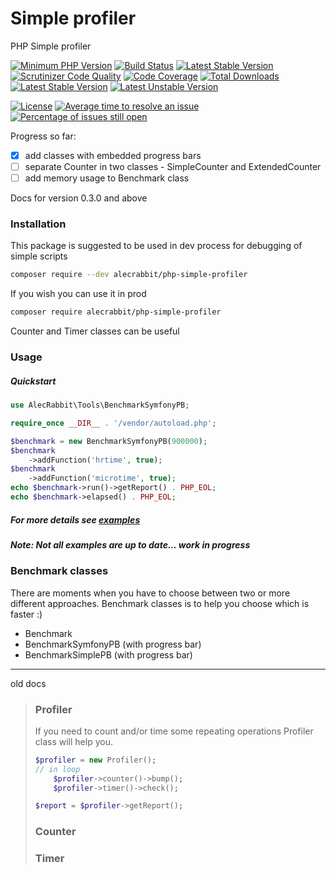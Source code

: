 # Simple profiler

PHP Simple profiler 

[![Minimum PHP Version](https://img.shields.io/badge/php-%3E%3D%207.2-8FA0BF.svg)](https://php.net/)
[![Build Status](https://travis-ci.com/alecrabbit/php-simple-profiler.svg?branch=master)](https://travis-ci.com/alecrabbit/php-simple-profiler)
[![Latest Stable Version](https://poser.pugx.org/alecrabbit/php-simple-profiler/v/stable)](https://packagist.org/packages/alecrabbit/php-simple-profiler)
[![Scrutinizer Code Quality](https://scrutinizer-ci.com/g/alecrabbit/php-simple-profiler/badges/quality-score.png?b=master)](https://scrutinizer-ci.com/g/alecrabbit/php-simple-profiler/?branch=master)
[![Code Coverage](https://scrutinizer-ci.com/g/alecrabbit/php-simple-profiler/badges/coverage.png?b=master)](https://scrutinizer-ci.com/g/alecrabbit/php-simple-profiler/?branch=master)
[![Total Downloads](https://poser.pugx.org/alecrabbit/php-simple-profiler/downloads)](https://packagist.org/packages/alecrabbit/php-simple-profiler)
[![Latest Stable Version](https://img.shields.io/packagist/v/alecrabbit/php-simple-profiler.svg)](https://packagist.org/packages/alecrabbit/php-simple-profiler)
[![Latest Unstable Version](https://poser.pugx.org/alecrabbit/php-simple-profiler/v/unstable)](https://packagist.org/packages/alecrabbit/php-simple-profiler)

[![License](https://poser.pugx.org/alecrabbit/php-simple-profiler/license)](https://packagist.org/packages/alecrabbit/php-simple-profiler)
[![Average time to resolve an issue](http://isitmaintained.com/badge/resolution/alecrabbit/php-simple-profiler.svg)](http://isitmaintained.com/project/alecrabbit/php-simple-profiler "Average time to resolve an issue")
[![Percentage of issues still open](http://isitmaintained.com/badge/open/alecrabbit/php-simple-profiler.svg)](http://isitmaintained.com/project/alecrabbit/php-simple-profiler "Percentage of issues still open")

Progress so far:
- [x] add classes with embedded progress bars
- [ ] separate Counter in two classes - SimpleCounter and ExtendedCounter
- [ ] add memory usage to Benchmark class

Docs for version 0.3.0 and above

### Installation
This package is suggested to be used in dev process for debugging of simple scripts

```bash
composer require --dev alecrabbit/php-simple-profiler
 ```
 
 If you wish you can use it in prod
 
```bash
composer require alecrabbit/php-simple-profiler
 ```
 
 Counter and Timer classes can be useful
 
### Usage
##### Quickstart
```php
use AlecRabbit\Tools\BenchmarkSymfonyPB;

require_once __DIR__ . '/vendor/autoload.php';

$benchmark = new BenchmarkSymfonyPB(900000);
$benchmark
    ->addFunction('hrtime', true); 
$benchmark
    ->addFunction('microtime', true);
echo $benchmark->run()->getReport() . PHP_EOL;
echo $benchmark->elapsed() . PHP_EOL;
```
##### For more details see [examples](https://github.com/alecrabbit/php-simple-profiler/tree/master/examples)
##### Note: Not all examples are up to date... work in progress 

### Benchmark classes
 
There are moments when you have to choose between two or more different approaches. Benchmark classes is to help you choose which is faster :) 

 * Benchmark
 * BenchmarkSymfonyPB (with progress bar)
 * BenchmarkSimplePB (with progress bar)
 
---
old docs
> ### Profiler
> If you need to count and/or time some repeating operations Profiler class will help you.
> ```php
> $profiler = new Profiler();
> // in loop 
>     $profiler->counter()->bump();
>     $profiler->timer()->check();
> 
> $report = $profiler->getReport();
> ```
> 
> ### Counter
> 
> ### Timer
> 
> 